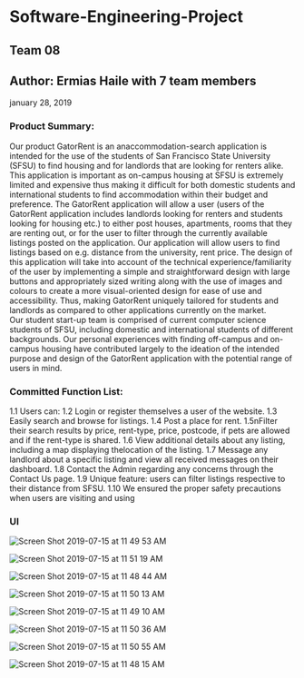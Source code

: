 # Software-Engineering-Project
## Team 08
## Author: Ermias Haile with 7 team members 
january 28, 2019
 
### Product Summary:
Our product GatorRent is an anaccommodation-search application is intended for the use of the students of San Francisco State University (SFSU) to find housing and for landlords that are looking for renters alike. This application is important as on-campus housing at SFSU is extremely limited and expensive thus making it difficult for both domestic students and international students to find accommodation within their budget and preference.
The GatorRent application will allow a user (users of the GatorRent application includes landlords looking for renters and students looking for housing etc.) to either post houses, apartments, rooms that they are renting out, or for the user to filter through the currently available listings posted on the application. Our application will allow users to find listings based on e.g. distance from the university, rent price. The design of this application will take into account of the technical experience/familiarity of the user by implementing a simple and straightforward design with large buttons and appropriately sized writing along with the use of images and colours to create a more visual-oriented design for ease of use and accessibility. Thus, making GatorRent uniquely tailored for students and landlords as compared to other applications currently on the market.<br />
Our student start-up team is comprised of current computer science students of SFSU, including domestic and international students of different backgrounds. Our personal experiences with finding off-campus and on-campus housing have contributed largely to the ideation of the intended purpose and design of the GatorRent application with the potential range of users in mind.

### Committed Function List:
1.1 Users can: 
1.2 Login or register themselves a user of the website.
1.3 Easily search and browse for listings.
1.4 Post a place for rent.
1.5nFilter their search results by price, rent-type, price, postcode, if pets are allowed and if the rent-type is shared.
1.6 View additional details about any listing, including a map displaying thelocation of the listing.
1.7 Message any landlord about a specific listing and view all received messages on their dashboard.
1.8 Contact the Admin regarding any concerns through the Contact Us page.
1.9 Unique feature: users can filter listings respective to their distance from SFSU.
1.10 We ensured the proper safety precautions when users are visiting and using

### UI 
![Screen Shot 2019-07-15 at 11 49 53 AM](https://user-images.githubusercontent.com/47591726/61243245-63551300-a6fc-11e9-9deb-a2d5b0c6aea0.png)



![Screen Shot 2019-07-15 at 11 51 19 AM](https://user-images.githubusercontent.com/47591726/61243246-63551300-a6fc-11e9-9383-92ea6d5e6e1d.png)



![Screen Shot 2019-07-15 at 11 48 44 AM](https://user-images.githubusercontent.com/47591726/61243248-63551300-a6fc-11e9-9767-33d6fc10cf5f.png)



![Screen Shot 2019-07-15 at 11 50 13 AM](https://user-images.githubusercontent.com/47591726/61243249-63eda980-a6fc-11e9-855a-11419b6933b3.png)



![Screen Shot 2019-07-15 at 11 49 10 AM](https://user-images.githubusercontent.com/47591726/61243250-63eda980-a6fc-11e9-8082-235d03101cec.png)



![Screen Shot 2019-07-15 at 11 50 36 AM](https://user-images.githubusercontent.com/47591726/61243251-63eda980-a6fc-11e9-8eea-d23eb6fe1ce2.png)



![Screen Shot 2019-07-15 at 11 50 55 AM](https://user-images.githubusercontent.com/47591726/61243252-63eda980-a6fc-11e9-89cd-3cae5734ee4d.png)



![Screen Shot 2019-07-15 at 11 48 15 AM](https://user-images.githubusercontent.com/47591726/61243482-e7a79600-a6fc-11e9-9eed-a3e56003f2e2.png)
